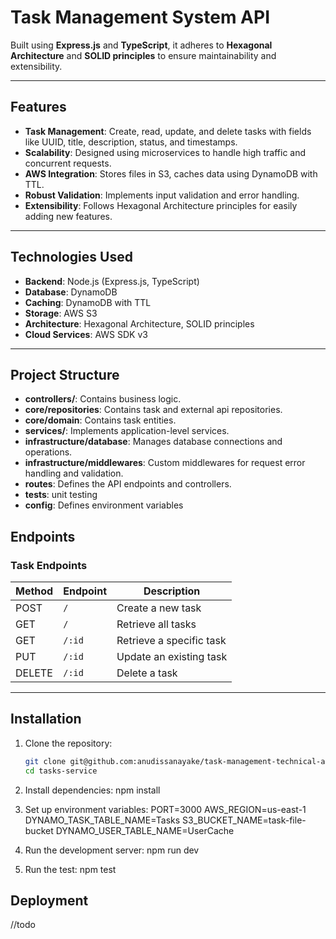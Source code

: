 # Task Management System API

Built using **Express.js** and **TypeScript**, it adheres to **Hexagonal Architecture** and **SOLID principles** to ensure maintainability and extensibility.

---

## Features

- **Task Management**: Create, read, update, and delete tasks with fields like UUID, title, description, status, and timestamps.
- **Scalability**: Designed using microservices to handle high traffic and concurrent requests.
- **AWS Integration**: Stores files in S3, caches data using DynamoDB with TTL.
- **Robust Validation**: Implements input validation and error handling.
- **Extensibility**: Follows Hexagonal Architecture principles for easily adding new features.

---

## Technologies Used

- **Backend**: Node.js (Express.js, TypeScript)
- **Database**: DynamoDB
- **Caching**: DynamoDB with TTL
- **Storage**: AWS S3
- **Architecture**: Hexagonal Architecture, SOLID principles
- **Cloud Services**: AWS SDK v3

---

## Project Structure

- **controllers/**: Contains business logic.
- **core/repositories**: Contains task and external api repositories.
- **core/domain**: Contains task entities.
- **services/**: Implements application-level services.
- **infrastructure/database**: Manages database connections and operations.
- **infrastructure/middlewares**: Custom middlewares for request error handling and validation.
- **routes**: Defines the API endpoints and controllers.
- **tests**: unit testing
- **config**: Defines environment variables

## Endpoints

### Task Endpoints

| Method | Endpoint | Description              |
| ------ | -------- | ------------------------ |
| POST   | `/`      | Create a new task        |
| GET    | `/`      | Retrieve all tasks       |
| GET    | `/:id`   | Retrieve a specific task |
| PUT    | `/:id`   | Update an existing task  |
| DELETE | `/:id`   | Delete a task            |

---

## Installation

1. Clone the repository:

   ```bash
   git clone git@github.com:anudissanayake/task-management-technical-assessment.git
   cd tasks-service

   ```

2. Install dependencies:
   npm install

3. Set up environment variables:
   PORT=3000
   AWS_REGION=us-east-1
   DYNAMO_TASK_TABLE_NAME=Tasks
   S3_BUCKET_NAME=task-file-bucket
   DYNAMO_USER_TABLE_NAME=UserCache

4. Run the development server:
   npm run dev

5. Run the test:
   npm test

## Deployment

//todo
